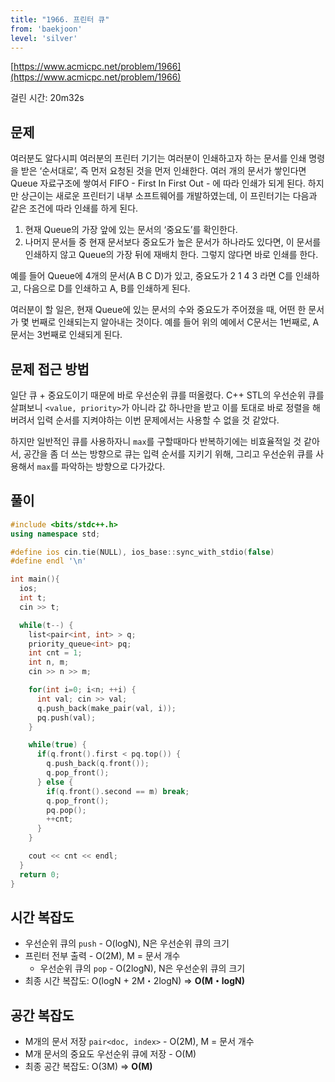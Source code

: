 ```yaml
---
title: "1966. 프린터 큐"
from: 'baekjoon'
level: 'silver'
---
```



[https://www.acmicpc.net/problem/1966](https://www.acmicpc.net/problem/1966)

걸린 시간: 20m32s 

## 문제 
여러분도 알다시피 여러분의 프린터 기기는 여러분이 인쇄하고자 하는 문서를 인쇄 명령을 받은 ‘순서대로’, 즉 먼저 요청된 것을 먼저 인쇄한다. 여러 개의 문서가 쌓인다면 Queue 자료구조에 쌓여서 FIFO - First In First Out - 에 따라 인쇄가 되게 된다. 하지만 상근이는 새로운 프린터기 내부 소프트웨어를 개발하였는데, 이 프린터기는 다음과 같은 조건에 따라 인쇄를 하게 된다.

1. 현재 Queue의 가장 앞에 있는 문서의 ‘중요도’를 확인한다.
2. 나머지 문서들 중 현재 문서보다 중요도가 높은 문서가 하나라도 있다면, 이 문서를 인쇄하지 않고 Queue의 가장 뒤에 재배치 한다. 그렇지 않다면 바로 인쇄를 한다.

예를 들어 Queue에 4개의 문서(A B C D)가 있고, 중요도가 2 1 4 3 라면 C를 인쇄하고, 다음으로 D를 인쇄하고 A, B를 인쇄하게 된다.

여러분이 할 일은, 현재 Queue에 있는 문서의 수와 중요도가 주어졌을 때, 어떤 한 문서가 몇 번째로 인쇄되는지 알아내는 것이다. 예를 들어 위의 예에서 C문서는 1번째로, A문서는 3번째로 인쇄되게 된다.

## 문제 접근 방법  
일단 큐 + 중요도이기 때문에 바로 우선순위 큐를 떠올렸다.
C++ STL의 우선순위 큐를 살펴보니 `<value, priority>`가 아니라 값 하나만을 받고 이를 토대로 바로 정렬을 해버려서 입력 순서를 지켜야하는 이번 문제에서는 사용할 수 없을 것 같았다.

하지만 일반적인 큐를 사용하자니 `max`를 구할때마다 반복하기에는 비효율적일 것 같아서, 공간을 좀 더 쓰는 방향으로 큐는 입력 순서를 지키기 위해, 그리고 우선순위 큐를 사용해서 `max`를 파악하는 방향으로 다가갔다.

## 풀이

```cpp
#include <bits/stdc++.h>
using namespace std;

#define ios cin.tie(NULL), ios_base::sync_with_stdio(false)
#define endl '\n'

int main(){
  ios; 
  int t;
  cin >> t;

  while(t--) {
    list<pair<int, int> > q;
    priority_queue<int> pq;
    int cnt = 1;
    int n, m;
    cin >> n >> m;

    for(int i=0; i<n; ++i) {
      int val; cin >> val;
      q.push_back(make_pair(val, i));
      pq.push(val);
    }

    while(true) {
      if(q.front().first < pq.top()) {
        q.push_back(q.front());
        q.pop_front();
      } else {
        if(q.front().second == m) break;
        q.pop_front();
        pq.pop();
        ++cnt;
      }
    }

    cout << cnt << endl;
  }
  return 0;
}
```

## 시간 복잡도
- 우선순위 큐의 `push` - O(logN), N은 우선순위 큐의 크기
- 프린터 전부 출력 - O(2M), M = 문서 개수
  - 우선순위 큐의 `pop` - O(2logN), N은 우선순위 큐의 크기
- 최종 시간 복잡도: O(logN + 2M・2logN) => **O(M・logN)**

## 공간 복잡도
- M개의 문서 저장 `pair<doc, index>` - O(2M), M = 문서 개수
- M개 문서의 중요도 우선순위 큐에 저장 - O(M)
- 최종 공간 복잡도: O(3M) => **O(M)**